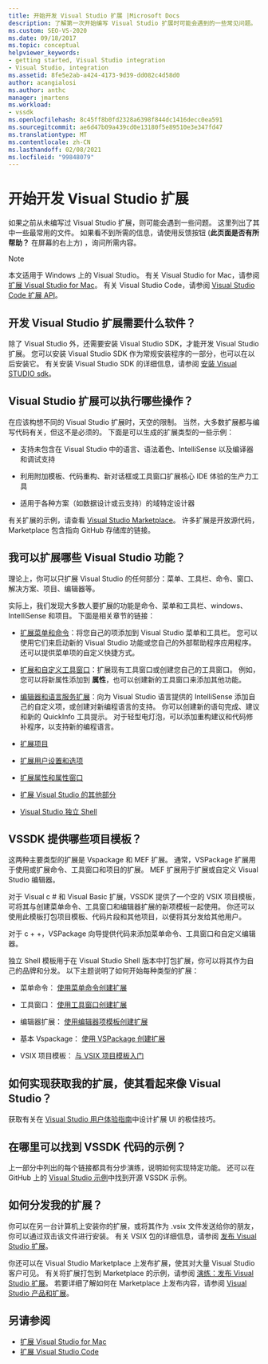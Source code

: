 ```yaml
---
title: 开始开发 Visual Studio 扩展 |Microsoft Docs
description: 了解第一次开始编写 Visual Studio 扩展时可能会遇到的一些常见问题。
ms.custom: SEO-VS-2020
ms.date: 09/18/2017
ms.topic: conceptual
helpviewer_keywords:
- getting started, Visual Studio integration
- Visual Studio, integration
ms.assetid: 8fe5e2ab-a424-4173-9d39-dd082c4d58d0
author: acangialosi
ms.author: anthc
manager: jmartens
ms.workload:
- vssdk
ms.openlocfilehash: 8c45ff8b0fd2328a6398f844dc1416decc0ea591
ms.sourcegitcommit: ae6d47b09a439cd0e13180f5e89510e3e347fd47
ms.translationtype: MT
ms.contentlocale: zh-CN
ms.lasthandoff: 02/08/2021
ms.locfileid: "99848079"
---
```

# <a name="starting-to-develop-visual-studio-extensions"></a>开始开发 Visual Studio 扩展

如果之前从未编写过 Visual Studio 扩展，则可能会遇到一些问题。 这里列出了其中一些最常用的文件。 如果看不到所需的信息，请使用反馈按钮 (**此页面是否有所帮助？** 在屏幕的右上方) ，询问所需内容。

> [!NOTE]
> 本文适用于 Windows 上的 Visual Studio。 有关 Visual Studio for Mac，请参阅 [扩展 Visual Studio for Mac](/visualstudio/mac/extending-visual-studio-mac)。 有关 Visual Studio Code，请参阅 [Visual Studio Code 扩展 API](https://code.visualstudio.com/api)。

## <a name="what-software-do-i-need-to-develop-visual-studio-extensions"></a>开发 Visual Studio 扩展需要什么软件？

除了 Visual Studio 外，还需要安装 Visual Studio SDK，才能开发 Visual Studio 扩展。 您可以安装 Visual Studio SDK 作为常规安装程序的一部分，也可以在以后安装它。 有关安装 Visual Studio SDK 的详细信息，请参阅 [安装 Visual STUDIO sdk](../extensibility/installing-the-visual-studio-sdk.md)。

## <a name="what-kinds-of-things-can-i-do-with-visual-studio-extensions"></a>Visual Studio 扩展可以执行哪些操作？

在应该构想不同的 Visual Studio 扩展时，天空的限制。 当然，大多数扩展都与编写代码有关，但这不是必须的。 下面是可以生成的扩展类型的一些示例：

- 支持未包含在 Visual Studio 中的语言、语法着色、IntelliSense 以及编译器和调试支持

- 利用附加模板、代码重构、新对话框或工具窗口扩展核心 IDE 体验的生产力工具

- 适用于各种方案（如数据设计或云支持）的域特定设计器

有关扩展的示例，请查看 [Visual Studio Marketplace](https://marketplace.visualstudio.com/vs)。 许多扩展是开放源代码，Marketplace 包含指向 GitHub 存储库的链接。

## <a name="which-visual-studio-features-can-i-extend"></a>我可以扩展哪些 Visual Studio 功能？

理论上，你可以只扩展 Visual Studio 的任何部分：菜单、工具栏、命令、窗口、解决方案、项目、编辑器等。

实际上，我们发现大多数人要扩展的功能是命令、菜单和工具栏、windows、IntelliSense 和项目。 下面是相关章节的链接：

- [扩展菜单和命令](../extensibility/extending-menus-and-commands.md)：将您自己的项添加到 Visual Studio 菜单和工具栏。 您可以使用它们来启动新的 Visual Studio 功能或您自己的外部帮助程序应用程序。 还可以提供菜单项的自定义快捷方式。

- [扩展和自定义工具窗口](../extensibility/extending-and-customizing-tool-windows.md)：扩展现有工具窗口或创建您自己的工具窗口。 例如，您可以将新属性添加到 **属性**，也可以创建新的工具窗口来添加其他功能。

- [编辑器和语言服务扩展](../extensibility/editor-and-language-service-extensions.md)：向为 Visual Studio 语言提供的 IntelliSense 添加自己的自定义项，或创建对新编程语言的支持。 你可以创建新的语句完成、建议和新的 QuickInfo 工具提示。 对于轻型电灯泡，可以添加重构建议和代码修补程序，以支持新的编程语言。

- [扩展项目](../extensibility/extending-projects.md)

- [扩展用户设置和选项](../extensibility/extending-user-settings-and-options.md)

- [扩展属性和属性窗口](../extensibility/extending-properties-and-the-property-window.md)

- [扩展 Visual Studio 的其他部分](../extensibility/extending-other-parts-of-visual-studio.md)

- [Visual Studio 独立 Shell](https://visualstudio.microsoft.com/vs/older-downloads/isolated-shell/)

## <a name="what-project-templates-are-provided-by-the-vssdk"></a><a name="BKMK_ProjectTemplate"></a> VSSDK 提供哪些项目模板？
 这两种主要类型的扩展是 Vspackage 和 MEF 扩展。 通常，VSPackage 扩展用于使用或扩展命令、工具窗口和项目的扩展。 MEF 扩展用于扩展或自定义 Visual Studio 编辑器。

 对于 Visual c # 和 Visual Basic 扩展，VSSDK 提供了一个空的 VSIX 项目模板，可将其与创建菜单命令、工具窗口和编辑器扩展的新项模板一起使用。 你还可以使用此模板打包项目模板、代码片段和其他项目，以便将其分发给其他用户。

 对于 c + +，VSPackage 向导提供代码来添加菜单命令、工具窗口和自定义编辑器。

 独立 Shell 模板用于在 Visual Studio Shell 版本中打包扩展，你可以将其作为自己的品牌和分发。 以下主题说明了如何开始每种类型的扩展：

- 菜单命令： [使用菜单命令创建扩展](../extensibility/creating-an-extension-with-a-menu-command.md)

- 工具窗口： [使用工具窗口创建扩展](../extensibility/creating-an-extension-with-a-tool-window.md)

- 编辑器扩展： [使用编辑器项模板创建扩展](../extensibility/creating-an-extension-with-an-editor-item-template.md)

- 基本 Vspackage： [使用 VSPackage 创建扩展](../extensibility/creating-an-extension-with-a-vspackage.md)

- VSIX 项目模板： [与 VSIX 项目模板入门](../extensibility/getting-started-with-the-vsix-project-template.md)

## <a name="how-do-i-get-my-extension-to-look-like-visual-studio"></a>如何实现获取我的扩展，使其看起来像 Visual Studio？
 获取有关在 [Visual Studio 用户体验指南](../extensibility/ux-guidelines/visual-studio-user-experience-guidelines.md)中设计扩展 UI 的极佳技巧。

## <a name="where-can-i-find-examples-of-vssdk-code"></a>在哪里可以找到 VSSDK 代码的示例？
 上一部分中列出的每个链接都具有分步演练，说明如何实现特定功能。 还可以在 GitHub 上的 [Visual Studio 示例](https://github.com/Microsoft/VSSDK-Extensibility-Samples)中找到开源 VSSDK 示例。

## <a name="how-can-i-distribute-my-extension"></a>如何分发我的扩展？
 你可以在另一台计算机上安装你的扩展，或将其作为 .vsix 文件发送给你的朋友，你可以通过双击该文件进行安装。 有关 VSIX 包的详细信息，请参阅 [发布 Visual Studio 扩展](../extensibility/shipping-visual-studio-extensions.md)。

 你还可以在 Visual Studio Marketplace 上发布扩展，使其对大量 Visual Studio 客户可见。 有关将扩展打包到 Marketplace 的示例，请参阅 [演练：发布 Visual Studio 扩展](../extensibility/walkthrough-publishing-a-visual-studio-extension.md)。 若要详细了解如何在 Marketplace 上发布内容，请参阅 [Visual Studio 产品和扩展](/azure/devops/extend/overview?view=vsts&preserve-view=true)。

## <a name="see-also"></a>另请参阅

- [扩展 Visual Studio for Mac](/visualstudio/mac/extending-visual-studio-mac)
- [扩展 Visual Studio Code](https://code.visualstudio.com/api)